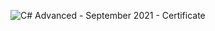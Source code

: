 ![C# Advanced - September 2021 - Certificate](https://user-images.githubusercontent.com/82944412/146569773-8d50b023-eeba-455f-93dd-5d22c99d74a0.jpeg)
